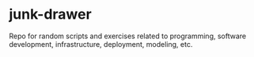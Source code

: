 # junk-drawer
Repo for random scripts and exercises related to programming, software development, infrastructure, deployment, modeling, etc.
